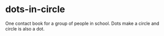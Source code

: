 # dots-in-circle
One contact book for a group of people in school. Dots make a circle and circle is also a dot.
